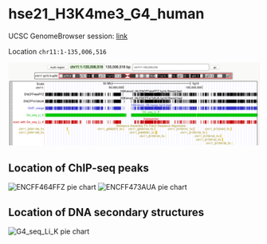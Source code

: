 # hse21_H3K4me3_G4_human

UCSC GenomeBrowser session: [link](http://genome.ucsc.edu/s/paguseva/hse21_H3K4me3_G4_human)

Location `chr11:1-135,006,516`

![Image of data in genome browser](./images/genome_browser.png)

## Location of ChIP-seq peaks

![ENCFF464FFZ pie chart](https://github.com/no-brainer/hse21_H3K4me3_G4_human/raw/master/images/chip_seeker.H3K4me3_H9.ENCFF464FFZ.hg19.filtered.plotAnnoPie.png)
![ENCFF473AUA pie chart](https://github.com/no-brainer/hse21_H3K4me3_G4_human/raw/master/images/chip_seeker.H3K4me3_H9.ENCFF473AUA.hg19.filtered.plotAnnoPie.png)

## Location of DNA secondary structures
![G4_seq_Li_K pie chart](https://github.com/no-brainer/hse21_H3K4me3_G4_human/raw/master/images/chip_seeker.G4_seq_Li_K.plotAnnoPie.png)
